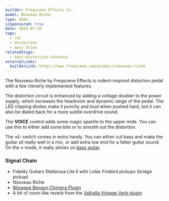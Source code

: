 ```yaml
---
builder: Freqscene Effects Co.
model: Nouveau Riche
type: demo
isSponsored: true
date: 2024-07-16
tags:
  - rat
  - distortion
  - bass drive
relatedSlugs:
  - bass-distortion-shootout
externalLinks:
  builderLink: https://www.freqscene.com/product/nouveau-riche
---
```


The Nouveau Riche by Freqscene Effects is rodent-inspired distortion pedal with a few cleverly implemented features.

The distortion circuit is enhanced by adding a voltage doubler to the power supply, which increases the headroom and dynamic range of the pedal. The LED clipping diodes make it punchy and loud when pushed hard, but it can also be dialed back for a more subtle overdrive sound.

The **VOICE** control adds some magic sparkle to the upper mids. You can use this to either add some bite or to smooth out the distortion.

The **+/-** switch comes in extra handy. You can either cut bass and make the guitar sit really well in a mix, or add extra low end for a fatter guitar sound. On the **+** mode, it really shines on [bass guitar](/posts/bass-distortion-shootout).

### Signal Chain

- Fidelity Guitars Stellarosa Lite II with Lollar Firebird pickups (bridge pickup)
- Nouveau Riche
- [Mixwave Benson Chimera Plugin](https://www.mixwave.net/products/benson-chimera)
- A bit of room-like reverb from the [Valhalla Vintage Verb plugin](https://valhalladsp.com/shop/reverb/valhalla-vintage-verb/)

